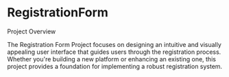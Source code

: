 # RegistrationForm

Project Overview

The Registration Form Project focuses on designing an intuitive and visually appealing user interface that guides users through the registration process. Whether you're building a new platform or enhancing an existing one, this project provides a foundation for implementing a robust registration system.
